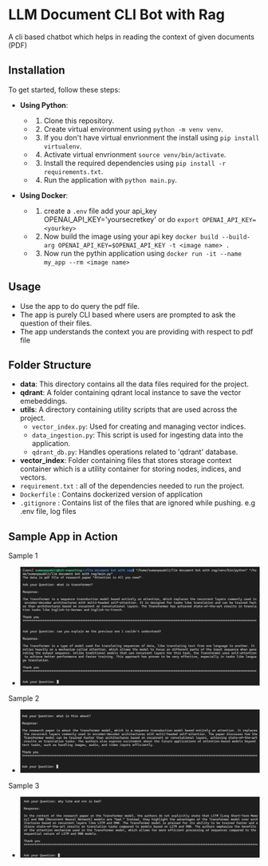 # LLM Document CLI Bot with Rag

A cli based chatbot which helps in reading the context of given documents (PDF)

## Installation

To get started, follow these steps:

- **Using Python**:
    - 1. Clone this repository.
    - 2. Create virtual environment using `python -m venv venv`.
    - 3. If you don't have virtual envrionment the install using `pip install virtualenv`.
    - 4. Activate virtual envrionment `source venv/bin/activate`.
    - 3. Install the required dependencies using `pip install -r requirements.txt`.
    - 4. Run the application with `python main.py`.

- **Using Docker**:
    - 1. create a `.env` file add your api_key OPENAI_API_KEY='yoursecretkey' or do `export OPENAI_API_KEY=<yourkey>`
    - 2. Now build the image using your api key `docker build --build-arg OPENAI_API_KEY=$OPENAI_API_KEY -t <image name> .`
    - 3. Now run the pythin application using  `docker run -it --name my_app --rm <image name>`

## Usage

- Use the app to do query the pdf file.
- The app is purely CLI based where users are prompted to ask the question of their files.
- The app understands the context you are providing with respect to pdf file

## Folder Structure
- **data**: This directory contains all the data files required for the project. 
- **qdrant**: A folder containing qdrant local instance to save the vector emebeddings.
- **utils**: A directory containing utility scripts that are used across the project.
    - `vector_index.py`: Used for creating and managing vector indices.
    - `data_ingestion.py`: This script is used for ingesting data into the application.
    - `qdrant_db.py`: Handles operations related to 'qdrant' database.
- **vector_index**: Folder containing files that stores storage context container which is a utility container for storing nodes, indices, and vectors.
- `requirement.txt` : all of the dependencies needed to run the project.
- `Dockerfile` : Contains dockerized version of application
- `.gitignore` : Contains list of the files that are ignored while pushing. e.g .env file, log files 


## Sample App in Action

Sample 1
- <img src='screenshots/1.png' width=750 >

Sample 2
- <img src='screenshots/2.png' width=750>

Sample 3
- <img src='screenshots/3.png' width=750>


